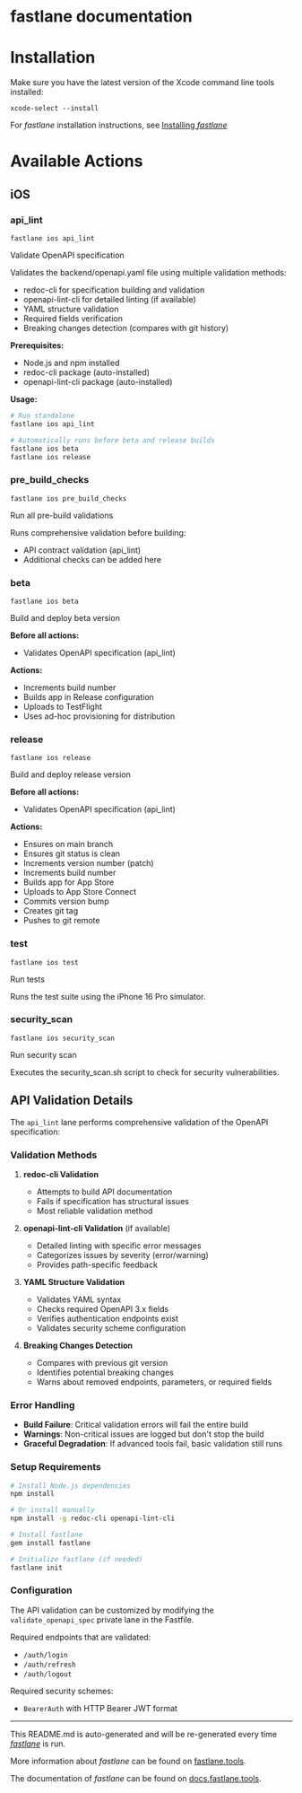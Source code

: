 # fastlane documentation

# Installation

Make sure you have the latest version of the Xcode command line tools installed:

```
xcode-select --install
```

For _fastlane_ installation instructions, see [Installing _fastlane_](https://docs.fastlane.tools/#installing-fastlane)

# Available Actions

## iOS

### api_lint

```
fastlane ios api_lint
```

Validate OpenAPI specification

Validates the backend/openapi.yaml file using multiple validation methods:
- redoc-cli for specification building and validation
- openapi-lint-cli for detailed linting (if available)
- YAML structure validation
- Required fields verification
- Breaking changes detection (compares with git history)

**Prerequisites:**
- Node.js and npm installed
- redoc-cli package (auto-installed)
- openapi-lint-cli package (auto-installed)

**Usage:**
```bash
# Run standalone
fastlane ios api_lint

# Automatically runs before beta and release builds
fastlane ios beta
fastlane ios release
```

### pre_build_checks

```
fastlane ios pre_build_checks
```

Run all pre-build validations

Runs comprehensive validation before building:
- API contract validation (api_lint)
- Additional checks can be added here

### beta

```
fastlane ios beta
```

Build and deploy beta version

**Before all actions:**
- Validates OpenAPI specification (api_lint)

**Actions:**
- Increments build number
- Builds app in Release configuration
- Uploads to TestFlight
- Uses ad-hoc provisioning for distribution

### release

```
fastlane ios release
```

Build and deploy release version

**Before all actions:**
- Validates OpenAPI specification (api_lint)

**Actions:**
- Ensures on main branch
- Ensures git status is clean
- Increments version number (patch)
- Increments build number
- Builds app for App Store
- Uploads to App Store Connect
- Commits version bump
- Creates git tag
- Pushes to git remote

### test

```
fastlane ios test
```

Run tests

Runs the test suite using the iPhone 16 Pro simulator.

### security_scan

```
fastlane ios security_scan
```

Run security scan

Executes the security_scan.sh script to check for security vulnerabilities.

## API Validation Details

The `api_lint` lane performs comprehensive validation of the OpenAPI specification:

### Validation Methods

1. **redoc-cli Validation**
   - Attempts to build API documentation
   - Fails if specification has structural issues
   - Most reliable validation method

2. **openapi-lint-cli Validation** (if available)
   - Detailed linting with specific error messages
   - Categorizes issues by severity (error/warning)
   - Provides path-specific feedback

3. **YAML Structure Validation**
   - Validates YAML syntax
   - Checks required OpenAPI 3.x fields
   - Verifies authentication endpoints exist
   - Validates security scheme configuration

4. **Breaking Changes Detection**
   - Compares with previous git version
   - Identifies potential breaking changes
   - Warns about removed endpoints, parameters, or required fields

### Error Handling

- **Build Failure**: Critical validation errors will fail the entire build
- **Warnings**: Non-critical issues are logged but don't stop the build
- **Graceful Degradation**: If advanced tools fail, basic validation still runs

### Setup Requirements

```bash
# Install Node.js dependencies
npm install

# Or install manually
npm install -g redoc-cli openapi-lint-cli

# Install fastlane
gem install fastlane

# Initialize fastlane (if needed)
fastlane init
```

### Configuration

The API validation can be customized by modifying the `validate_openapi_spec` private lane in the Fastfile.

Required endpoints that are validated:
- `/auth/login`
- `/auth/refresh` 
- `/auth/logout`

Required security schemes:
- `BearerAuth` with HTTP Bearer JWT format

----

This README.md is auto-generated and will be re-generated every time [_fastlane_](https://fastlane.tools) is run.

More information about _fastlane_ can be found on [fastlane.tools](https://fastlane.tools).

The documentation of _fastlane_ can be found on [docs.fastlane.tools](https://docs.fastlane.tools).
